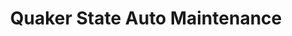 ---
title: "Quaker State Auto Maintenance"
url: /cornelius/quaker-state-auto-maintenance/
shop: Autowerkstatt
---